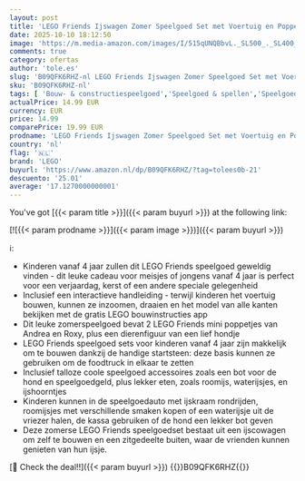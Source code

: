 ```yaml
---
layout: post
title: 'LEGO Friends Ijswagen Zomer Speelgoed Set met Voertuig en Poppetjes van Personage Andrea en Haar Vrienden  Creatief en Leuk Cadeau voor Meiden of Jongens vanaf 4 Jaar 41715'
date: 2025-10-10 18:12:50
image: 'https://m.media-amazon.com/images/I/515qUNQBbvL._SL500_._SL400_.jpg'
comments: true
category: ofertas
author: 'tole.es'
slug: 'B09QFK6RHZ-nl LEGO Friends Ijswagen Zomer Speelgoed Set met Voertuig en...'
sku: 'B09QFK6RHZ-nl'
tags: [ 'Bouw- & constructiespeelgoed','Speelgoed & spellen','Speelgoedbouwsets','lego','🇳🇱', ]
actualPrice: 14.99 EUR
currency: EUR
price: 14.99
comparePrice: 19.99 EUR
prodname: 'LEGO Friends Ijswagen Zomer Speelgoed Set met Voertuig en Poppetjes van Personage Andrea en Haar Vrienden  Creatief en Leuk Cadeau voor Meiden of Jongens vanaf 4 Jaar 41715'
country: 'nl'
flag: '🇳🇱'
brand: 'LEGO'
buyurl: 'https://www.amazon.nl/dp/B09QFK6RHZ/?tag=tolees0b-21'
descuento: '25.01'
average: '17.1270000000001'
---
```


You've got [{{< param title >}}]({{< param buyurl >}}) at the following link:

[![{{< param prodname >}}]({{< param image >}})]({{< param buyurl >}})

ℹ️:

- Kinderen vanaf 4 jaar zullen dit LEGO Friends speelgoed geweldig vinden - dit leuke cadeau voor meisjes of jongens vanaf 4 jaar is perfect voor een verjaardag, kerst of een andere speciale gelegenheid
- Inclusief een interactieve handleiding - terwijl kinderen het voertuig bouwen, kunnen ze inzoomen, draaien en het model van alle kanten bekijken met de gratis LEGO bouwinstructies app
- Dit leuke zomerspeelgoed bevat 2 LEGO Friends mini poppetjes van Andrea en Roxy, plus een dierenfiguur van een lief hondje
- LEGO Friends speelgoed sets voor kinderen vanaf 4 jaar zijn makkelijk om te bouwen dankzij de handige startsteen: deze basis kunnen ze gebruiken om de foodtruck in elkaar te zetten
- Inclusief talloze coole speelgoed accessoires zoals een bot voor de hond en speelgoedgeld, plus lekker eten, zoals roomijs, waterijsjes, en ijshoorntjes
- Kinderen kunnen in de speelgoedauto met ijskraam rondrijden, roomijsjes met verschillende smaken kopen of een waterijsje uit de vriezer halen, de kassa gebruiken of de hond een lekker bot geven
- Deze zomerse LEGO Friends speelgoedset bestaat uit een ijscowagen om zelf te bouwen en een zitgedeelte buiten, waar de vrienden kunnen genieten van hun ijsje.

[🛒 Check the deal!!]({{< param buyurl >}})
{{<world>}}B09QFK6RHZ{{</world>}}
